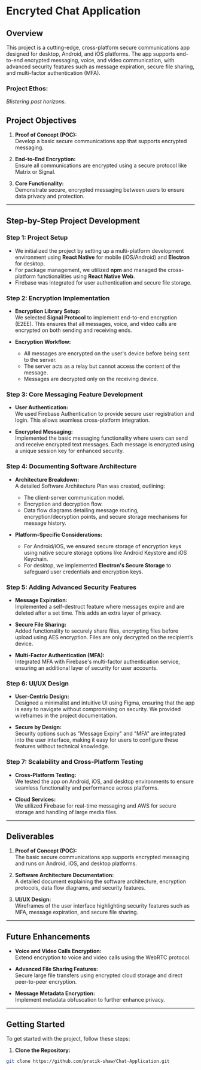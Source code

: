 # Encryted Chat Application

## Overview

This project is a cutting-edge, cross-platform secure communications app designed for desktop, Android, and iOS platforms. The app supports end-to-end encrypted messaging, voice, and video communication, with advanced security features such as message expiration, secure file sharing, and multi-factor authentication (MFA). 

### Project Ethos:  
*Blistering past horizons.*

## Project Objectives

1. **Proof of Concept (POC):**  
   Develop a basic secure communications app that supports encrypted messaging.
   
2. **End-to-End Encryption:**  
   Ensure all communications are encrypted using a secure protocol like Matrix or Signal.
   
3. **Core Functionality:**  
   Demonstrate secure, encrypted messaging between users to ensure data privacy and protection.

---

## Step-by-Step Project Development

### Step 1: Project Setup

- We initialized the project by setting up a multi-platform development environment using **React Native** for mobile (iOS/Android) and **Electron** for desktop.
- For package management, we utilized **npm** and managed the cross-platform functionalities using **React Native Web**.
- Firebase was integrated for user authentication and secure file storage.

### Step 2: Encryption Implementation

- **Encryption Library Setup:**  
  We selected **Signal Protocol** to implement end-to-end encryption (E2EE). This ensures that all messages, voice, and video calls are encrypted on both sending and receiving ends.
  
- **Encryption Workflow:**  
  - All messages are encrypted on the user's device before being sent to the server.
  - The server acts as a relay but cannot access the content of the message.
  - Messages are decrypted only on the receiving device.

### Step 3: Core Messaging Feature Development

- **User Authentication:**  
  We used Firebase Authentication to provide secure user registration and login. This allows seamless cross-platform integration.
  
- **Encrypted Messaging:**  
  Implemented the basic messaging functionality where users can send and receive encrypted text messages. Each message is encrypted using a unique session key for enhanced security.

### Step 4: Documenting Software Architecture

- **Architecture Breakdown:**  
  A detailed Software Architecture Plan was created, outlining:
  - The client-server communication model.
  - Encryption and decryption flow.
  - Data flow diagrams detailing message routing, encryption/decryption points, and secure storage mechanisms for message history.
  
- **Platform-Specific Considerations:**  
  - For Android/iOS, we ensured secure storage of encryption keys using native secure storage options like Android Keystore and iOS Keychain.
  - For desktop, we implemented **Electron's Secure Storage** to safeguard user credentials and encryption keys.

### Step 5: Adding Advanced Security Features

- **Message Expiration:**  
  Implemented a self-destruct feature where messages expire and are deleted after a set time. This adds an extra layer of privacy.
  
- **Secure File Sharing:**  
  Added functionality to securely share files, encrypting files before upload using AES encryption. Files are only decrypted on the recipient’s device.
  
- **Multi-Factor Authentication (MFA):**  
  Integrated MFA with Firebase's multi-factor authentication service, ensuring an additional layer of security for user accounts.

### Step 6: UI/UX Design

- **User-Centric Design:**  
  Designed a minimalist and intuitive UI using Figma, ensuring that the app is easy to navigate without compromising on security. We provided wireframes in the project documentation.
  
- **Secure by Design:**  
  Security options such as "Message Expiry" and "MFA" are integrated into the user interface, making it easy for users to configure these features without technical knowledge.

### Step 7: Scalability and Cross-Platform Testing

- **Cross-Platform Testing:**  
  We tested the app on Android, iOS, and desktop environments to ensure seamless functionality and performance across platforms.
  
- **Cloud Services:**  
  We utilized Firebase for real-time messaging and AWS for secure storage and handling of large media files.

---

## Deliverables

1. **Proof of Concept (POC):**  
   The basic secure communications app supports encrypted messaging and runs on Android, iOS, and desktop platforms.

2. **Software Architecture Documentation:**  
   A detailed document explaining the software architecture, encryption protocols, data flow diagrams, and security features.

3. **UI/UX Design:**  
   Wireframes of the user interface highlighting security features such as MFA, message expiration, and secure file sharing.

---

## Future Enhancements

- **Voice and Video Calls Encryption:**  
  Extend encryption to voice and video calls using the WebRTC protocol.
  
- **Advanced File Sharing Features:**  
  Secure large file transfers using encrypted cloud storage and direct peer-to-peer encryption.

- **Message Metadata Encryption:**  
  Implement metadata obfuscation to further enhance privacy.

---

## Getting Started

To get started with the project, follow these steps:

1. **Clone the Repository:**

```bash
git clone https://github.com/pratik-shaw/Chat-Application.git
